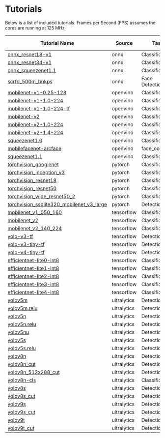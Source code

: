 
# Tutorials

Below is a list of included tutorials. Frames per Second (FPS) assumes the cores are running at 125 MHz

 <div class="acc_vnnx"> 

| Tutorial Name | Source | Task  |Accuracy Metric|Accuracy Tflite |Accuracy VNNX |V1000 FPS   | More information |
| ------------- |-----------------|-------|---------------|--------------|------------|-----------|----|
|[onnx_resnet18-v1](onnx/onnx_resnet18-v1/onnx_resnet18-v1.sh)|onnx|Classification|Top1|68.41|68.42|32.59|[More Info](https://github.com/onnx/models/tree/main/validated/vision/classification/resnet)|
|[onnx_resnet34-v1](onnx/onnx_resnet34-v1/onnx_resnet34-v1.sh)|onnx|Classification|Top1|72.34|72.06|17.79|[More Info](https://github.com/onnx/models/tree/main/validated/vision/classification/resnet)|
|[onnx_squeezenet1.1](onnx/onnx_squeezenet1.1/onnx_squeezenet1.1.sh)|onnx|Classification|Top1|54.1|54.04|85.76|[More Info](https://github.com/onnx/models/tree/main/validated/vision/classification/squeezenet)|
|[scrfd_500m_bnkps](onnx/scrfd_500m_bnkps/scrfd_500m_bnkps.sh)|onnx|Face Detection||||86.66|[More Info](https://insightface.ai/scrfd)|
|[mobilenet-v1-0.25-128](openvino/mobilenet-v1-0.25-128/mobilenet-v1-0.25-128.sh)|openvino|Classification|Top1|36.52|36.44|429.18|[More Info](https://github.com/openvinotoolkit/open_model_zoo/tree/2021.4.2/models/public/mobilenet-v1-0.25-128/)|
|[mobilenet-v1-1.0-224](openvino/mobilenet-v1-1.0-224/mobilenet-v1-1.0-224.sh)|openvino|Classification|Top1|70.42|70.34|79.94|[More Info](https://github.com/openvinotoolkit/open_model_zoo/tree/2021.4.2/models/public/mobilenet-v1-1.0-224)|
|[mobilenet-v1-1.0-224-tf](openvino/mobilenet-v1-1.0-224-tf/mobilenet-v1-1.0-224-tf.sh)|openvino|Classification|Top1|69.34|69.68|80.06|[More Info](https://github.com/openvinotoolkit/open_model_zoo/tree/2021.4.2/models/public/mobilenet-v1-1.0-224-tf/)|
|[mobilenet-v2](openvino/mobilenet-v2/mobilenet-v2.sh)|openvino|Classification|Top1|68.9|68.86|71.43|[More Info](https://github.com/openvinotoolkit/open_model_zoo/tree/2021.4.2/models/public/mobilenet-v2)|
|[mobilenet-v2-1.0-224](openvino/mobilenet-v2-1.0-224/mobilenet-v2-1.0-224.sh)|openvino|Classification|Top1|70.38|70.62|72.05|[More Info](https://github.com/openvinotoolkit/open_model_zoo/tree/2021.4.2/models/public/mobilenet-v2-1.0-224)|
|[mobilenet-v2-1.4-224](openvino/mobilenet-v2-1.4-224/mobilenet-v2-1.4-224.sh)|openvino|Classification|Top1|74.26|74.28|46.3|[More Info](https://github.com/openvinotoolkit/open_model_zoo/tree/2021.4.2/models/public/mobilenet-v2-1.4-224/)|
|[squeezenet1.0](openvino/squeezenet1.0/squeezenet1.0.sh)|openvino|Classification|Top1|55.36|55.44|63.01|[More Info](https://github.com/openvinotoolkit/open_model_zoo/tree/2021.4.2/models/public/squeezenet1.0/)|
|[mobilefacenet-arcface](openvino/mobilefacenet-arcface/mobilefacenet-arcface.sh)|openvino|face_compare||||66.18|[More Info](https://github.com/deepinsight/insightface)|
|[squeezenet1.1](openvino/squeezenet1.1/squeezenet1.1.sh)|openvino|Classification|Top1|56.66|56.62|125.94|[More Info](https://github.com/openvinotoolkit/open_model_zoo/tree/2021.4.2/models/public/squeezenet1.1/)|
|[torchvision_googlenet](pytorch/torchvision_googlenet/torchvision_googlenet.sh)|pytorch|Classification|Top1|62.42|62.16|30.98|[More Info](https://pytorch.org/vision/0.14/models/googlenet.html)|
|[torchvision_inception_v3](pytorch/torchvision_inception_v3/torchvision_inception_v3.sh)|pytorch|Classification|Top1|77.8|76.97|7.02|[More Info](https://pytorch.org/vision/0.14/models/inception.html)|
|[torchvision_resnet18](pytorch/torchvision_resnet18/torchvision_resnet18.sh)|pytorch|Classification|Top1|68.6|68.64|32.39|[More Info](https://pytorch.org/vision/0.14/models/generated/torchvision.models.resnet18.html#torchvision.models.resnet18)|
|[torchvision_resnet50](pytorch/torchvision_resnet50/torchvision_resnet50.sh)|pytorch|Classification|Top1|80.32|80.42|11.41|[More Info](https://pytorch.org/vision/0.14/models/generated/torchvision.models.resnet50.html#torchvision.models.resnet50)|
|[torchvision_wide_resnet50_2](pytorch/torchvision_wide_resnet50_2/torchvision_wide_resnet50_2.sh)|pytorch|Classification|Top1|81.2|81.24|5.01|[More Info](https://pytorch.org/vision/0.9/models.html#torchvision.models.wide_resnet50_2)|
|[torchvision_ssdlite320_mobilenet_v3_large](pytorch/torchvision_ssdlite320_mobilenet_v3_large/torchvision_ssdlite320_mobilenet_v3_large.sh)|pytorch|Detection|mAP(COCO)|||23.51|[More Info](https://pytorch.org/vision/0.14/models/ssdlite.html)|
|[mobilenet_v1_050_160](tensorflow/mobilenet_v1_050_160/mobilenet_v1_050_160.sh)|tensorflow|Classification|Top1|49.2|49.42|218.34|[More Info](https://tfhub.dev/google/imagenet/mobilenet_v1_050_160/classification/5)|
|[mobilenet_v2](tensorflow/mobilenet_v2/mobilenet_v2.sh)|tensorflow|Classification|Top1|70.38|70.4|58.89|[More Info](https://keras.io/api/applications/mobilenet/)|
|[mobilenet_v2_140_224](tensorflow/mobilenet_v2_140_224/mobilenet_v2_140_224.sh)|tensorflow|Classification|Top1|74.38|74.36|25.77|[More Info](https://tfhub.dev/google/imagenet/mobilenet_v2_140_224/classification/5)|
|[yolo-v3-tf](tensorflow/yolo-v3-tf/yolo-v3-tf.sh)|tensorflow|Detection|mAP(COCO)|58.05|57.91|2.02|[More Info](https://github.com/openvinotoolkit/open_model_zoo/tree/2021.4.2/models/public/yolo-v3-tf/)|
|[yolo-v3-tiny-tf](tensorflow/yolo-v3-tiny-tf/yolo-v3-tiny-tf.sh)|tensorflow|Detection|mAP(COCO)|34.6|34.63|25.77|[More Info](https://github.com/openvinotoolkit/open_model_zoo/tree/2021.4.2/models/public/yolo-v3-tiny-tf/)|
|[yolo-v4-tiny-tf](tensorflow/yolo-v4-tiny-tf/yolo-v4-tiny-tf.sh)|tensorflow|Detection|mAP(COCO)|38.46|38.59|19.28|[More Info](https://github.com/openvinotoolkit/open_model_zoo/tree/2021.4.2/models/public/yolo-v4-tiny-tf/)|
|[efficientnet-lite0-int8](tensorflow/efficientnet-lite0-int8/efficientnet-lite0-int8.sh)|tensorflow|Classification|Top1|70.84|70.7|61.77|[More Info](https://www.kaggle.com/models/google/efficientnet/tensorFlow1/b0-classification/1)|
|[efficientnet-lite1-int8](tensorflow/efficientnet-lite1-int8/efficientnet-lite1-int8.sh)|tensorflow|Classification|Top1|70.72|70.61|41.58|[More Info](https://www.kaggle.com/models/google/efficientnet/tensorFlow1/b1-classification/1)|
|[efficientnet-lite2-int8](tensorflow/efficientnet-lite2-int8/efficientnet-lite2-int8.sh)|tensorflow|Classification|Top1|73.48|73.5|31.49|[More Info](https://www.kaggle.com/models/google/efficientnet/tensorFlow1/b2-classification/1)|
|[efficientnet-lite3-int8](tensorflow/efficientnet-lite3-int8/efficientnet-lite3-int8.sh)|tensorflow|Classification|Top1|77.04|76.86|22.09|[More Info](https://www.kaggle.com/models/google/efficientnet/tensorFlow1/b3-classification/1)|
|[efficientnet-lite4-int8](tensorflow/efficientnet-lite4-int8/efficientnet-lite4-int8.sh)|tensorflow|Classification|Top1|78.2|78.32|13.64|[More Info](https://www.kaggle.com/models/google/efficientnet/tensorFlow1/b4-classification/1)|
|[yolov5m](ultralytics/yolov5m/yolov5m.sh)|ultralytics|Detection|mAP(COCO)|56.08|56.54|2.42|[More Info](https://github.com/ultralytics/yolov5)|
|[yolov5m.relu](ultralytics/yolov5m.relu/yolov5m.relu.sh)|ultralytics|Detection|mAP(COCO)|54.5|54.45|6.41|[More Info](https://github.com/ultralytics/yolov5)|
|[yolov5n](ultralytics/yolov5n/yolov5n.sh)|ultralytics|Detection|mAP(COCO)|36.51|36.17|18.97|[More Info](https://github.com/ultralytics/yolov5)|
|[yolov5n.relu](ultralytics/yolov5n.relu/yolov5n.relu.sh)|ultralytics|Detection|mAP(COCO)|32.11|32.22|46.75|[More Info](https://github.com/ultralytics/yolov5)|
|[yolov5nu](ultralytics/yolov5nu/yolov5nu.sh)|ultralytics|Detection|mAP(COCO)|46.28|46.37|7.77|[More Info](https://github.com/ultralytics/ultralytics/)|
|[yolov5s](ultralytics/yolov5s/yolov5s.sh)|ultralytics|Detection|mAP(COCO)|46.11|46.22|6.53|[More Info](https://github.com/ultralytics/yolov5)|
|[yolov5s.relu](ultralytics/yolov5s.relu/yolov5s.relu.sh)|ultralytics|Detection|mAP(COCO)|48.2|48.28|16.65|[More Info](https://github.com/ultralytics/yolov5)|
|[yolov8n](ultralytics/yolov8n/yolov8n.sh)|ultralytics|Detection|mAP(COCO)|48.87|45.22|7.73|[More Info](https://github.com/ultralytics/ultralytics/)|
|[yolov8n_cut](ultralytics/yolov8n_cut/yolov8n_cut.sh)|ultralytics|Detection|mAP(COCO)|48.87|45.22|13.95|[More Info](https://github.com/ultralytics/ultralytics/)|
|[yolov8n_512x288_cut](ultralytics/yolov8n_512x288_cut/yolov8n_512x288_cut.sh)|ultralytics|Detection|mAP(COCO)|||36.9|[More Info](https://github.com/ultralytics/ultralytics/)|
|[yolov8n-cls](ultralytics/yolov8n-cls/yolov8n-cls.sh)|ultralytics|Classification|Top1|61.82|61.3|165.02|[More Info](https://github.com/ultralytics/ultralytics/)|
|[yolov8s](ultralytics/yolov8s/yolov8s.sh)|ultralytics|Detection|mAP(COCO)|58.16|51.71|3.57|[More Info](https://github.com/ultralytics/ultralytics/)|
|[yolov8s_cut](ultralytics/yolov8s_cut/yolov8s_cut.sh)|ultralytics|Detection|mAP(COCO)|58.16|51.71|4.52|[More Info](https://github.com/ultralytics/ultralytics/)|
|[yolov9s](ultralytics/yolov9s/yolov9s.sh)|ultralytics|Detection|mAP(COCO)|59.09|58.88|3.58|[More Info](https://github.com/ultralytics/ultralytics/)|
|[yolov9s_cut](ultralytics/yolov9s_cut/yolov9s_cut.sh)|ultralytics|Detection|mAP(COCO)|59.09|58.88|4.51|[More Info](https://github.com/ultralytics/ultralytics/)|
|[yolov9t](ultralytics/yolov9t/yolov9t.sh)|ultralytics|Detection|mAP(COCO)|49.12|46.32|6.8|[More Info](https://github.com/ultralytics/ultralytics/)|
|[yolov9t_cut](ultralytics/yolov9t_cut/yolov9t_cut.sh)|ultralytics|Detection|mAP(COCO)|46.75|44.64|11.2|[More Info](https://github.com/ultralytics/ultralytics/)|
  
  
</div>


